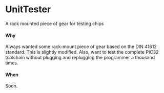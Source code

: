 # UnitTester
A rack mounted piece of gear for testing chips

#### Why
Always wanted some rack-mount piece of gear based on the DIN 41612 standard. This is slightly modified.
Also, want to test the complete PIC32 toolchain without plugging and replugging the programmer a thousand times.

#### When
Soon.
